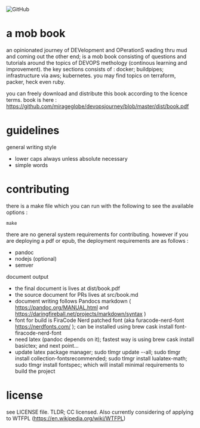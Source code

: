 
![GitHub](https://img.shields.io/github/license/mirageglobe/devopsjourney.svg)

# a mob book

an opinionated journey of DEVelopment and OPerationS wading thru mud and coming out the other end; is a mob book consisting of questions and tutorials around the topics of DEVOPS methology (continous learning and improvement). the key sections consists of : docker; buildpipes; infrastructure via aws; kubernetes. you may find topics on terraform, packer, heck even ruby.

you can freely download and distribute this book according to the licence terms. book is here : https://github.com/mirageglobe/devopsjourney/blob/master/dist/book.pdf

# guidelines

general writing style

- lower caps always unless absolute necessary
- simple words

# contributing

there is a make file which you can run with the following to see the available options :

```
make
```

there are no general system requirements for contributing. however if you are deploying a pdf or epub, the deployment requirements are as follows :

- pandoc
- nodejs (optional)
- semver

document output

- the final document is lives at dist/book.pdf
- the source document for PRs lives at src/book.md
- document writing follows Pandocs markdown ( https://pandoc.org/MANUAL.html and https://daringfireball.net/projects/markdown/syntax )
- font for build is FiraCode Nerd patched font (aka furacode-nerd-font https://nerdfonts.com/ ); can be installed using brew cask install font-firacode-nerd-font
- need latex (pandoc depends on it); fastest way is using brew cask install basictex; and next point...
- update latex package manager; sudo tlmgr update --all; sudo tlmgr install collection-fontsrecommended; sudo tlmgr install lualatex-math; sudo tlmgr install fontspec; which will install minimal requirements to build the project


# license

see LICENSE file. TLDR; CC licensed. Also currently considering of applying to WTFPL (https://en.wikipedia.org/wiki/WTFPL)

